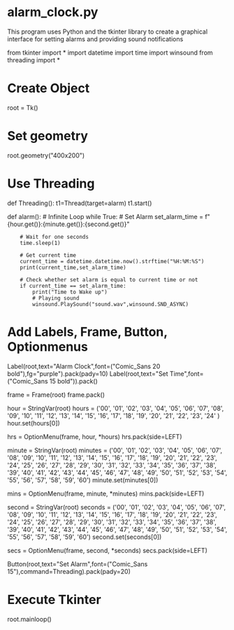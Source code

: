 # alarm_clock.py
This program uses Python and the tkinter library to create a graphical interface for setting alarms and providing sound notifications

from tkinter import *
import datetime
import time
import winsound
from threading import *

# Create Object
root = Tk()

# Set geometry
root.geometry("400x200")

# Use Threading
def Threading():
	t1=Thread(target=alarm)
	t1.start()

def alarm():
	# Infinite Loop
	while True:
		# Set Alarm
		set_alarm_time = f"{hour.get()}:{minute.get()}:{second.get()}"

		# Wait for one seconds
		time.sleep(1)

		# Get current time
		current_time = datetime.datetime.now().strftime("%H:%M:%S")
		print(current_time,set_alarm_time)

		# Check whether set alarm is equal to current time or not
		if current_time == set_alarm_time:
			print("Time to Wake up")
			# Playing sound
			winsound.PlaySound("sound.wav",winsound.SND_ASYNC)

# Add Labels, Frame, Button, Optionmenus
Label(root,text="Alarm Clock",font=("Comic_Sans 20 bold"),fg="purple").pack(pady=10)
Label(root,text="Set Time",font=("Comic_Sans 15 bold")).pack()

frame = Frame(root)
frame.pack()

hour = StringVar(root)
hours = ('00', '01', '02', '03', '04', '05', '06', '07',
		'08', '09', '10', '11', '12', '13', '14', '15',
		'16', '17', '18', '19', '20', '21', '22', '23', '24'
		)
hour.set(hours[0])

hrs = OptionMenu(frame, hour, *hours)
hrs.pack(side=LEFT)

minute = StringVar(root)
minutes = ('00', '01', '02', '03', '04', '05', '06', '07',
		'08', '09', '10', '11', '12', '13', '14', '15',
		'16', '17', '18', '19', '20', '21', '22', '23',
		'24', '25', '26', '27', '28', '29', '30', '31',
		'32', '33', '34', '35', '36', '37', '38', '39',
		'40', '41', '42', '43', '44', '45', '46', '47',
		'48', '49', '50', '51', '52', '53', '54', '55',
		'56', '57', '58', '59', '60')
minute.set(minutes[0])

mins = OptionMenu(frame, minute, *minutes)
mins.pack(side=LEFT)

second = StringVar(root)
seconds = ('00', '01', '02', '03', '04', '05', '06', '07',
		'08', '09', '10', '11', '12', '13', '14', '15',
		'16', '17', '18', '19', '20', '21', '22', '23',
		'24', '25', '26', '27', '28', '29', '30', '31',
		'32', '33', '34', '35', '36', '37', '38', '39',
		'40', '41', '42', '43', '44', '45', '46', '47',
		'48', '49', '50', '51', '52', '53', '54', '55',
		'56', '57', '58', '59', '60')
second.set(seconds[0])

secs = OptionMenu(frame, second, *seconds)
secs.pack(side=LEFT)

Button(root,text="Set Alarm",font=("Comic_Sans 15"),command=Threading).pack(pady=20)

# Execute Tkinter
root.mainloop()
